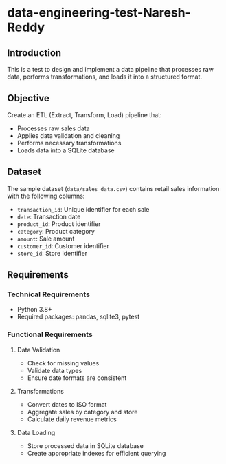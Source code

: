# data-engineering-test-Naresh-Reddy

## Introduction
This is a test to design and implement a data pipeline that processes raw data, performs transformations, and loads it into a structured format.

## Objective
Create an ETL (Extract, Transform, Load) pipeline that:
- Processes raw sales data
- Applies data validation and cleaning
- Performs necessary transformations
- Loads data into a SQLite database

## Dataset
The sample dataset (`data/sales_data.csv`) contains retail sales information with the following columns:
- `transaction_id`: Unique identifier for each sale
- `date`: Transaction date
- `product_id`: Product identifier
- `category`: Product category
- `amount`: Sale amount
- `customer_id`: Customer identifier
- `store_id`: Store identifier

## Requirements

### Technical Requirements
- Python 3.8+
- Required packages: pandas, sqlite3, pytest
  
### Functional Requirements
1. Data Validation
   - Check for missing values
   - Validate data types
   - Ensure date formats are consistent
   
2. Transformations
   - Convert dates to ISO format
   - Aggregate sales by category and store
   - Calculate daily revenue metrics
   
3. Data Loading
   - Store processed data in SQLite database
   - Create appropriate indexes for efficient querying
